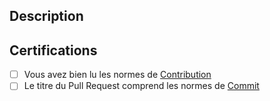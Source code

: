 ## Description 
<!-- Une description de ce que vous avez ajouté -->

## Certifications
- [ ] Vous avez bien lu les normes de [Contribution](./CONTRIBUTING.md)
- [ ] Le titre du Pull Request comprend les normes de [Commit](https://gist.github.com/qoomon/5dfcdf8eec66a051ecd85625518cfd13)
